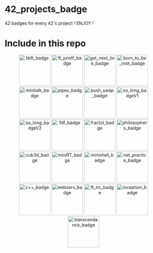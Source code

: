 # 42_projects_badge
42 badges for every 42's project ! ENJOY !

# Include in this repo
<div align="center" style="display: place-content: center;">

<a
  href="https://github.com/monsieurCanard/42_projects_badge/blob/main/1-libft.png">
  <img src="https://github.com/monsieurCanard/42_projects_badge/blob/main/1-libft.png" alt="libft_badge" length="100" width="100"></a>
   <a 
    href="https://github.com/monsieurCanard/42_projects_badge/blob/main/2-ft_printf.png">
  <img src="https://github.com/monsieurCanard/42_projects_badge/blob/main/2-ft_printf.png" alt="ft_printf_badge" length="100" width="100"></a>
  <a 
    href="https://github.com/monsieurCanard/42_projects_badge/blob/main/3-get_next_line.png">
  <img src="https://github.com/monsieurCanard/42_projects_badge/blob/main/3-get_next_line.png" alt="get_next_line_badge" length="100" width="100"></a>
    <a 
    href="https://github.com/monsieurCanard/42_projects_badge/blob/main/4-born_to_be_root.png">
  <img src="https://github.com/monsieurCanard/42_projects_badge/blob/main/4-born_to_be_root.png" alt="born_to_be_root_badge" length="100" width="100"></a>
   <a 
    href="https://github.com/monsieurCanard/42_projects_badge/blob/main/5-minitalk.png">
  <img src="https://github.com/monsieurCanard/42_projects_badge/blob/main/5-minitalk.png" alt="minitalk_badge" length="100" width="100"></a>
  <a 
    href="https://github.com/monsieurCanard/42_projects_badge/blob/main/6-pipex.png">
  <img src="https://github.com/monsieurCanard/42_projects_badge/blob/main/6-pipex.png" alt="pipex_badge" length="100" width="100"></a>
  <a 
    href="https://github.com/monsieurCanard/42_projects_badge/blob/main/7-push_swap.png">
  <img src="https://github.com/monsieurCanard/42_projects_badge/blob/main/7-push_swap.png" alt="push_swap_badge" length="100" width="100"></a>
  <a 
    href="https://github.com/monsieurCanard/42_projects_badge/blob/main/8-so_long_duck_hunt.png">
  <img src="https://github.com/monsieurCanard/42_projects_badge/blob/main/8-so_long_duck_hunt.png" alt="so_long_badgeV1" length="100" width="100"></a>
  <a 
    href="https://github.com/monsieurCanard/42_projects_badge/blob/main/8-so_long_pet.png">
  <img src="https://github.com/monsieurCanard/42_projects_badge/blob/main/8-so_long_pet.png" alt="so_long_badgeV2" length="100" width="100"></a>
    <a 
    href="https://github.com/monsieurCanard/42_projects_badge/blob/main/9-Fdf.png">
  <img src="https://github.com/monsieurCanard/42_projects_badge/blob/main/9-Fdf.png" alt="fdf_badge" length="100" width="100"></a>
   <a 
    href="https://github.com/monsieurCanard/42_projects_badge/blob/main/10-fractol.png">
  <img src="https://github.com/monsieurCanard/42_projects_badge/blob/main/10-fractol.png" alt="fractol_badge" length="100" width="100"></a>
   <a 
    href="https://github.com/monsieurCanard/42_projects_badge/blob/main/11-philosophers.png">
  <img src="https://github.com/monsieurCanard/42_projects_badge/blob/main/11-philosophers.png" alt="philosophers_badge" length="100" width="100"></a>
   <a 
    href="https://github.com/monsieurCanard/42_projects_badge/blob/main/12-cub3d.png">
  <img src="https://github.com/monsieurCanard/42_projects_badge/blob/main/12-cub3d.png" alt="cub3d_badge" length="100" width="100"></a>
   <a 
    href="https://github.com/monsieurCanard/42_projects_badge/blob/main/12-miniRT.png">
  <img src="https://github.com/monsieurCanard/42_projects_badge/blob/main/12-miniRT.png" alt="miniRT_badge" length="100" width="100"></a>
  <a 
    href="https://github.com/monsieurCanard/42_projects_badge/blob/main/12-minishell.png">
  <img src="https://github.com/monsieurCanard/42_projects_badge/blob/main/12-minishell.png" alt="minishell_badge" length="100" width="100"></a>
  <a 
    href="https://github.com/monsieurCanard/42_projects_badge/blob/main/13-net_practice.png">
  <img src="https://github.com/monsieurCanard/42_projects_badge/blob/main/13-net_practice.png" alt="net_practice_badge" length="100" width="100"></a>
  <a 
    href="https://github.com/monsieurCanard/42_projects_badge/blob/main/14-c%2B%2B.png">
  <img src="https://github.com/monsieurCanard/42_projects_badge/blob/main/14-c%2B%2B.png" alt="c++_badge" length="100" width="100"></a>
    <a 
    href="https://github.com/monsieurCanard/42_projects_badge/blob/main/15-webserv.png">
  <img src="https://github.com/monsieurCanard/42_projects_badge/blob/main/15-webserv.png" alt="webserv_badge" length="100" width="100"></a>
  <a 
    href="https://github.com/monsieurCanard/42_projects_badge/blob/main/16-ft_irc.png">
  <img src="https://github.com/monsieurCanard/42_projects_badge/blob/main/16-ft_irc.png" alt="ft_irc_badge" length="100" width="100"></a>
   <a 
    href="https://github.com/monsieurCanard/42_projects_badge/blob/main/17-inception.png">
  <img src="https://github.com/monsieurCanard/42_projects_badge/blob/main/17-inception.png" alt="inception_badge" length="100" width="100"></a>
  <a 
    href="https://github.com/monsieurCanard/42_projects_badge/blob/main/18-transcendance.png">
  <img src="https://github.com/monsieurCanard/42_projects_badge/blob/main/18-transcendance.png" alt="transcendance_badge" length="100" width="100"></a>
